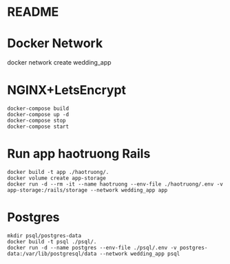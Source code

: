 # README

# Docker Network

docker network create wedding_app

# NGINX+LetsEncrypt

```shell
docker-compose build
docker-compose up -d
docker-compose stop
docker-compose start
```

# Run app haotruong Rails

```shell
docker build -t app ./haotruong/.
docker volume create app-storage
docker run -d --rm -it --name haotruong --env-file ./haotruong/.env -v app-storage:/rails/storage --network wedding_app app
```

# Postgres

```shell
mkdir psql/postgres-data
docker build -t psql ./psql/.
docker run -d --name postgres --env-file ./psql/.env -v postgres-data:/var/lib/postgresql/data --network wedding_app psql
```
